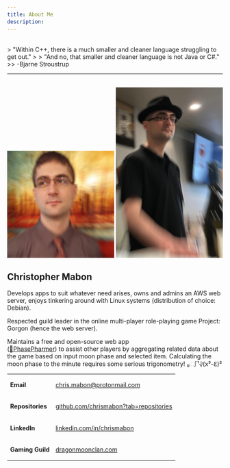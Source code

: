```yaml
---
title: About Me
description: 
---
```


<br>
> "Within C++, there is a much smaller and cleaner language struggling to get out."
>
> "And no, that smaller and cleaner language is not Java or C#."
>> -Bjarne Stroustrup

---

<br>

<div class="twogrid">
    <div class="gridleft">
        <img class="rounded" src="assets/images/face3_blur.png" alt="Chris Mabon">
        <img class="rounded" src="assets/images/winebar_blur.png" alt="Chris Mabon">
    </div>
    <div class="gridright">
        <h2>Christopher Mabon</h2>
        <p class="blocktext">Develops apps to suit whatever need arises, 
            owns and admins an AWS web server, enjoys tinkering around 
            with Linux systems (distribution of choice: Debian).</p>
        <p class="blocktext">Respected guild leader in the online multi-player 
            role-playing game Project: Gorgon (hence the web 
            server). </p>
        <p class="blocktext">Maintains a free and open-source web app 
            <br>(<a href="https://github.com/chrismabon/PhasePharmer">🌙PhasePharmer</a>) 
            to assist other players by aggregating related data about 
            the game based on input moon phase and selected item.
            Calculating the moon phase to the minute requires some 
            serious trigonometry! ₀᳡¹∛(x³-ℇ)²</p>
        <table> 
            <tbody>
                <tr>
                    <td><p><strong>Email</strong></p></td>
                    <td><p class="redlist"><a href="mailto:chris.mabon@protonmail.com">chris.mabon@protonmail.com</a></p></td>
                </tr>
                <tr>
                    <td><p><strong>Repositories</strong></p></td>
                    <td><p class="redlist"><a href="https://github.com/chrismabon?tab=repositories">github.com/chrismabon?tab=repositories</a></p></td>
                </tr>
                <tr>
                    <td><p><strong>LinkedIn</strong></p></td>
                    <td><p class="redlist"><a href="https://www.linkedin.com/in/chrismabon">linkedin.com/in/chrismabon</a></p></td>
                </tr>
                <tr>
                    <td><p><strong>Gaming Guild</strong></p></td>
                    <td><p class="redlist"><a href="http://dragonmoonclan.com">dragonmoonclan.com</a></p></td>
                </tr>
            </tbody>
        </table>
    </div>
</div>


